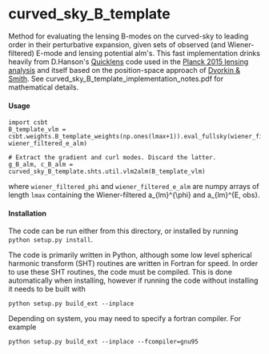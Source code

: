 # curved_sky_B_template

Method for evaluating the lensing B-modes on the curved-sky to leading order in their perturbative expansion, given sets of observed (and Wiener-filtered) E-mode and lensing potential alm's. This fast implementation drinks heavily from D.Hanson's [Quicklens](https://github.com/dhanson/quicklens) code used in the [Planck 2015 lensing analysis](https://arxiv.org/pdf/1502.01591.pdf) and itself based on the position-space approach of [Dvorkin & Smith](https://arxiv.org/pdf/0812.1566.pdf). See curved_sky_B_template_implementation_notes.pdf for mathematical details.


#### Usage
```
import csbt
B_template_vlm = csbt.weights.B_template_weights(np.ones(lmax+1)).eval_fullsky(wiener_filtered_phi_alm, wiener_filtered_e_alm)

# Extract the gradient and curl modes. Discard the latter.
g_B_alm, c_B_alm = curved_sky_B_template.shts.util.vlm2alm(B_template_vlm)
```
where `wiener_filtered_phi` and `wiener_filtered_e_alm` are numpy arrays of length `lmax` containing the Wiener-filtered a_{lm}^{\phi} and a_{lm}^{E, obs}.
#### Installation
The code can be run either from this directory, or installed by 
running ```python setup.py install```.

The code is primarily written in Python, although some low level 
spherical harmonic transform (SHT) routines are written in Fortran 
for speed. In order to use these SHT routines, the code must be 
compiled. This is done automatically when installing, however if 
running the code without installing it needs to be built with

```python setup.py build_ext --inplace```

Depending on system, you may need to specify a fortran compiler. 
For example

```python setup.py build_ext --inplace --fcompiler=gnu95```

